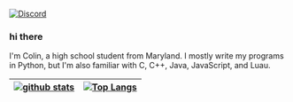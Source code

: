 [![Discord](https://img.shields.io/badge/discord-join-7389D8?style=flat&logo=discord)](https://discord.gg/uGuswsZwAT)

### hi there
I'm Colin, a high school student from Maryland. I mostly write my programs in Python, but I'm also familiar with C, C++, Java, JavaScript, and Luau.

|[![github stats](https://github-readme-stats.vercel.app/api?username=colinhartigan&theme=react)](https://github.com/anuraghazra/github-readme-stats)|[![Top Langs](https://github-readme-stats.vercel.app/api/top-langs/?username=colinhartigan)](https://github.com/anuraghazra/github-readme-stats)|
|:-------------------------:|:-------------------------:|
